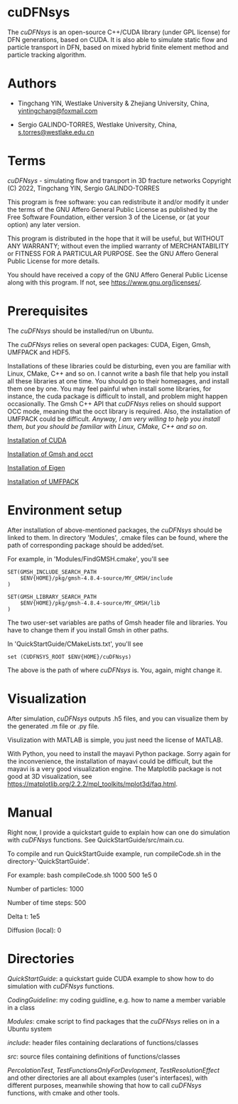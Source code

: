 # cuDFNsys

The _cuDFNsys_ is an open-source C++/CUDA library (under GPL license) for DFN generations, based on CUDA. It is also able to simulate static flow and particle transport in DFN, based on mixed hybrid finite element method and particle tracking algorithm.

# Authors

* Tingchang YIN, Westlake University & Zhejiang University, China, yintingchang@foxmail.com

* Sergio GALINDO-TORRES, Westlake University, China, s.torres@westlake.edu.cn

# Terms

_cuDFNsys_ - simulating flow and transport in 3D fracture networks
Copyright (C) 2022, Tingchang YIN, Sergio GALINDO-TORRES 

This program is free software: you can redistribute it and/or modify
it under the terms of the GNU Affero General Public License as
published by the Free Software Foundation, either version 3 of the
License, or (at your option) any later version.

This program is distributed in the hope that it will be useful,
but WITHOUT ANY WARRANTY; without even the implied warranty of
MERCHANTABILITY or FITNESS FOR A PARTICULAR PURPOSE.  See the
GNU Affero General Public License for more details.

You should have received a copy of the GNU Affero General Public License
along with this program.  If not, see <https://www.gnu.org/licenses/>.

# Prerequisites
The _cuDFNsys_ should be installed/run on Ubuntu.

The _cuDFNsys_ relies on several open packages: CUDA, Eigen, Gmsh, UMFPACK and HDF5.

Installations of these libraries could be disturbing, even you are familiar with Linux, CMake, C++ and so on. I cannot write a bash file that help you install all these libraries at one time. You should go to their homepages, and install them one by one. You may feel painful when install some libraries, for instance, the cuda package is difficult to install, and problem might happen occasionally. The Gmsh C++ API that _cuDFNsys_ relies on should support OCC mode, meaning that the occt library is required. Also, the installation of UMFPACK could be difficult. _Anyway, I am very willing to help you install them, but you should be familiar with Linux, CMake, C++ and so on_.

[Installation of CUDA](https://docs.nvidia.com/cuda/cuda-installation-guide-linux/index.html)

[Installation of Gmsh and occt](https://gitlab.onelab.info/gmsh/gmsh/-/wikis/Gmsh-compilation)

[Installation of Eigen](http://eigen.tuxfamily.org/index.php?title=Main_Page#Download)

[Installation of UMFPACK](https://github.com/DrTimothyAldenDavis/SuiteSparse)

# Environment setup
After installation of above-mentioned packages, the _cuDFNsys_ should be linked to them. In directory 'Modules', .cmake files can be found, where the path of corresponding package should be added/set.

For example, in 'Modules/FindGMSH.cmake', you'll see

    SET(GMSH_INCLUDE_SEARCH_PATH
        $ENV{HOME}/pkg/gmsh-4.8.4-source/MY_GMSH/include
    )
    
    SET(GMSH_LIBRARY_SEARCH_PATH
        $ENV{HOME}/pkg/gmsh-4.8.4-source/MY_GMSH/lib
    )

The two user-set variables are paths of Gmsh header file and libraries. You have to change them if you install Gmsh in other paths.

In 'QuickStartGuide/CMakeLists.txt', you'll see

    set (CUDFNSYS_ROOT $ENV{HOME}/cuDFNsys)

The above is the path of where _cuDFNsys_ is. You, again, might change it.

# Visualization

After simulation, _cuDFNsys_ outputs .h5 files, and you can visualize them by the generated .m file or .py file. 

Visulization with MATLAB is simple, you just need the license of MATLAB. 

With Python, you need to install the mayavi Python package. Sorry again for the inconvenience, the installation of mayavi could be difficult, but the mayavi is a very good visualization engine. The Matplotlib package is not good at 3D visualization, see https://matplotlib.org/2.2.2/mpl_toolkits/mplot3d/faq.html.

# Manual
Right now, I provide a quickstart guide to explain how can one do simulation with _cuDFNsys_ functions. See QuickStartGuide/src/main.cu.

To compile and run QuickStartGuide example, run compileCode.sh in the directory-'QuickStartGuide'.

For example: bash compileCode.sh 1000 500 1e5 0

Number of particles: 1000

Number of time steps: 500

Delta t: 1e5

Diffusion (local): 0

# Directories

_QuickStartGuide_: a quickstart guide CUDA example to show how to do simulation with _cuDFNsys_ functions.

_CodingGuideline_: my coding guidline, e.g. how to name a member variable in a class

_Modules_: cmake script to find packages that the _cuDFNsys_ relies on in a Ubuntu system

_include_: header files containing declarations of functions/classes

_src_: source files containing definitions of functions/classes

_PercolationTest_, _TestFunctionsOnlyForDevlopment_, _TestResolutionEffect_ and other directories are all about examples (user's interfaces), with different purposes, meanwhile showing that how to call _cuDFNsys_ functions, with cmake and other tools.